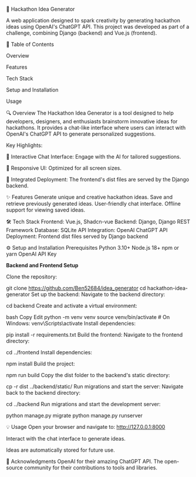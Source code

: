 🚀 Hackathon Idea Generator

A web application designed to spark creativity by generating hackathon ideas using OpenAI's ChatGPT API. This project was developed as part of a challenge, combining Django (backend) and Vue.js (frontend).

📖 Table of Contents

Overview

Features

Tech Stack

Setup and Installation

Usage

🔍 Overview
The Hackathon Idea Generator is a tool designed to help developers, designers, and enthusiasts brainstorm innovative ideas for hackathons. It provides a chat-like interface where users can interact with OpenAI's ChatGPT API to generate personalized suggestions.

Key Highlights:

💬 Interactive Chat Interface: Engage with the AI for tailored suggestions.

📱 Responsive UI: Optimized for all screen sizes.

🔗 Integrated Deployment: The frontend's dist files are served by the Django backend.

✨ Features
Generate unique and creative hackathon ideas.
Save and retrieve previously generated ideas.
User-friendly chat interface.
Offline support for viewing saved ideas.

🛠️ Tech Stack
Frontend: Vue.js, Shadcn-vue
Backend: Django, Django REST Framework
Database: SQLite
API Integration: OpenAI ChatGPT API
Deployment: Frontend dist files served by Django backend

⚙️ Setup and Installation
Prerequisites
Python 3.10+
Node.js 18+
npm or yarn
OpenAI API Key

**Backend and Frontend Setup**

Clone the repository:

git clone https://github.com/Ben52684/idea_generator
cd hackathon-idea-generator
Set up the backend:
Navigate to the backend directory:

cd backend
Create and activate a virtual environment:

bash
Copy
Edit
python -m venv venv
source venv/bin/activate  # On Windows: venv\Scripts\activate
Install dependencies:

pip install -r requirements.txt
Build the frontend:
Navigate to the frontend directory:

cd ../frontend
Install dependencies:

npm install
Build the project:

npm run build
Copy the dist folder to the backend's static directory:

cp -r dist ../backend/static/
Run migrations and start the server:
Navigate back to the backend directory:

cd ../backend
Run migrations and start the development server:

python manage.py migrate
python manage.py runserver

💡 Usage
Open your browser and navigate to:
http://127.0.0.1:8000

Interact with the chat interface to generate ideas.

Ideas are automatically stored for future use.

🙌 Acknowledgments
OpenAI for their amazing ChatGPT API.
The open-source community for their contributions to tools and libraries.
